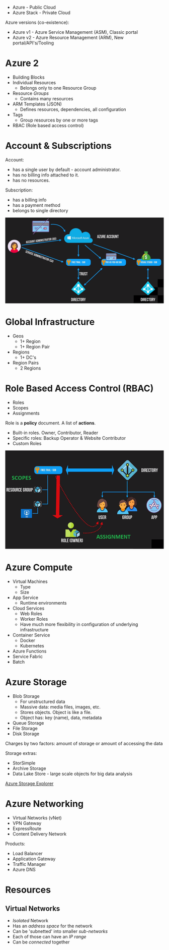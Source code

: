 * Azure - Public Cloud
* Azure Stack - Private Cloud

Azure versions (co-existence):
* Azure v1 - Azure Service Management (ASM), Classic portal
* Azure v2 - Azure Resource Management (ARM), New portal/API's/Tooling

# Azure 2

* Building Blocks
* Individual Resources
   * Belongs only to one Resource Group
* Resource *Groups*
   * Contains many resources
* ARM Templates (JSON)
   * Defines resources, dependencies, all configuration
* Tags
   * Group resources by one or more tags
* RBAC (Role based access control)

# Account & Subscriptions

Account:
* has a single user by default - account administrator.
* has no billing info attached to it.
* has no resources.

Subscription:
* has a billing info
* has a payment method
* belongs to single directory

![Azure account and subscription](azure-account-and-subscription.png)

# Global Infrastructure

* Geos
    * 1+ Region
    * 1+ Region Pair
* Regions
    * 1+ DC's
* Region Pairs
    * 2 Regions 

# Role Based Access Control (RBAC)

* Roles
* Scopes
* Assignments

Role is a **policy** document.
A list of **actions**.

* Built-in roles. Owner, Contributor, Reader
* Specific roles: Backup Operator & Website Contributor
* Custom Roles

![Assignment role to scope](role-scope-assignment.png)

# Azure Compute

* Virtual Machines
    * Type
    * Size
* App Service
    * Runtime environments
* Cloud Services
    * Web Roles
    * Worker Roles
    * Have much more flexibility in configuration of underlying infrastructure
* Container Service
    * Docker
    * Kubernetes
* Azure Functions
* Service Fabric
* Batch

# Azure Storage

* Blob Storage
    * For unstructured data
    * Massive data: media files, images, etc.
    * Stores objects. Object is like a file.
    * Object has: key (name), data, metadata
* Queue Storage
* File Storage
* Disk Storage

Charges by two factors: amount of storage or amount of accessing the data

Storage extras:
* StorSimple
* Archive Storage
* Data Lake Store - large scale objects for big data analysis

[Azure Storage Explorer](https://azure.microsoft.com/en-au/features/storage-explorer/)

# Azure Networking

* Virtual Networks (vNet)
* VPN Gateway
* ExpressRoute
* Content Delivery Network

Products:
* Load Balancer
* Application Gateway
* Traffic Manager
* Azure DNS

# Resources

## Virtual Networks

* *Isolated* Network
* Has an *address space* for the network
* Can be 'subnetted' into smaller *sub-networks*
* Each of those can have an *IP range*
* Can be *connected* together